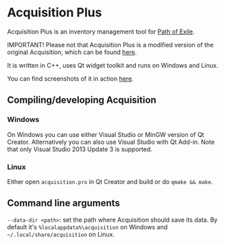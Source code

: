 # Acquisition Plus

Acquisition Plus is an inventory management tool for [Path of Exile](https://www.pathofexile.com/).

IMPORTANT! Please not that Acquisition Plus is a modified version of the original Acquisition, which can be found [here](https://github.com/xyzz/acquisition).

It is written in C++, uses Qt widget toolkit and runs on Windows and Linux.

You can find screenshots of it in action [here](http://imgur.com/a/QIPQJ).

## Compiling/developing Acquisition

### Windows

On Windows you can use either Visual Studio or MinGW version of Qt Creator. Alternatively you can also use Visual Studio with Qt Add-in. Note that only Visual Studio 2013 Update 3 is supported.

### Linux

Either open `acquisition.pro` in Qt Creator and build or do `qmake && make`.

## Command line arguments

`--data-dir <path>`: set the path where Acquisition should save its data. By default it's `%localappdata%\acquisition` on Windows and `~/.local/share/acquisition` on Linux.
